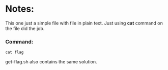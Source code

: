 # Notes:
This one just a simple file with file in plain text. Just using **cat** command on the file did the job.
### Command:
```
cat flag
```
get-flag.sh also contains the same solution. 
